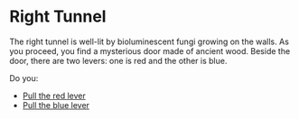 # Right Tunnel

The right tunnel is well-lit by bioluminescent fungi growing on the walls. As you proceed, you find a mysterious door made of ancient wood. Beside the door, there are two levers: one is red and the other is blue.

Do you:
- [Pull the red lever](red-lever.md)
- [Pull the blue lever](blue-lever.md)